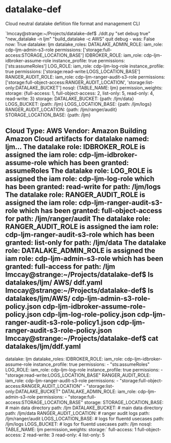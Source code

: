 # datalake-def
Cloud neutral datalake defiition file format and management CLI

`lmccay@strange:~/Projects/datalake-def$ ./ddt.py "set debug true" "new_datalake -n ljm" "build_datalake -c AWS" quit
debug - was: False
now: True
datalake: ljm
datalake_roles:
  DATALAKE_ADMIN_ROLE:
    iam_role: cdp-ljm-admin-s3-role
    permissions: ['storage:full-access:STORAGE_LOCATION_BASE']
  IDBROKER_ROLE:
    iam_role: cdp-ljm-idbroker-assume-role
    instance_profile: true
    permissions: ['sts:assumeRoles']
  LOG_ROLE:
    iam_role: cdp-ljm-log-role
    instance_profile: true
    permissions: ['storage:read-write:LOGS_LOCATION_BASE']
  RANGER_AUDIT_ROLE:
    iam_role: cdp-ljm-ranger-audit-s3-role
    permissions: ['storage:full-object-access:RANGER_AUDIT_LOCATION', 'storage:list-only:DATALAKE_BUCKET']
nosql: {TABLE_NAME: ljm}
permission_weights:
  storage: {full-access: 1, full-object-access: 2, list-only: 5, read-only: 4, read-write: 3}
storage:
  DATALAKE_BUCKET: {path: /ljm/data}
  LOGS_BUCKET: {path: /ljm}
  LOGS_LOCATION_BASE: {path: /ljm/logs}
  RANGER_AUDIT_LOCATION: {path: /ljm/ranger/audit}
  STORAGE_LOCATION_BASE: {path: /ljm}

Cloud Type: AWS
Vendor: Amazon
Building Amazon Cloud artifacts for datalake named: ljm...
The datalake role: IDBROKER_ROLE is assigned the iam role: cdp-ljm-idbroker-assume-role which has been granted: assumeRoles
The datalake role: LOG_ROLE is assigned the iam role: cdp-ljm-log-role which has been granted: read-write for path: /ljm/logs
The datalake role: RANGER_AUDIT_ROLE is assigned the iam role: cdp-ljm-ranger-audit-s3-role which has been granted: full-object-access for path: /ljm/ranger/audit
The datalake role: RANGER_AUDIT_ROLE is assigned the iam role: cdp-ljm-ranger-audit-s3-role which has been granted: list-only for path: /ljm/data
The datalake role: DATALAKE_ADMIN_ROLE is assigned the iam role: cdp-ljm-admin-s3-role which has been granted: full-access for path: /ljm
lmccay@strange:~/Projects/datalake-def$ ls datalakes/ljm/
AWS/      ddf.yaml  
lmccay@strange:~/Projects/datalake-def$ ls datalakes/ljm/AWS/
cdp-ljm-admin-s3-role-policy.json  cdp-ljm-idbroker-assume-role-policy.json  cdp-ljm-log-role-policy.json  cdp-ljm-ranger-audit-s3-role-policy1.json  cdp-ljm-ranger-audit-s3-role-policy.json
lmccay@strange:~/Projects/datalake-def$ cat datalakes/ljm/ddf.yaml 
---
datalake: ljm
datalake_roles:
    IDBROKER_ROLE:
            iam_role: cdp-ljm-idbroker-assume-role
            instance_profile: true
            permissions:
                - "sts:assumeRoles"
    LOG_ROLE:
            iam_role: cdp-ljm-log-role
            instance_profile: true
            permissions:
                - "storage:read-write:LOGS_LOCATION_BASE"
    RANGER_AUDIT_ROLE:
            iam_role: cdp-ljm-ranger-audit-s3-role
            permissions:
                - "storage:full-object-access:RANGER_AUDIT_LOCATION"
                - "storage:list-only:DATALAKE_BUCKET"
    DATALAKE_ADMIN_ROLE:
            iam_role: cdp-ljm-admin-s3-role
            permissions:
                - "storage:full-access:STORAGE_LOCATION_BASE"
storage:
    STORAGE_LOCATION_BASE:
            # main data directory
            path: /ljm
    DATALAKE_BUCKET:
            # main data directory
            path: /ljm/data
    RANGER_AUDIT_LOCATION:
            # ranger audit logs
            path: /ljm/ranger/audit
    LOGS_LOCATION_BASE:
            # logs for fluentd usecases
            path: /ljm/logs
    LOGS_BUCKET:
            # logs for fluentd usecases
            path: /ljm
nosql:
    TABLE_NAME: ljm
permission_weights:
    storage:`
        full-access: 1
        full-object-access: 2
        read-write: 3
        read-only: 4
        list-only: 5
